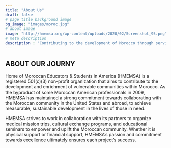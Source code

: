 ```yaml
---
title: "About Us"
draft: false
# page title background image
bg_image: "images/moroc.jpg"
# about image
image: "http://hmemsa.org/wp-content/uploads/2020/02/Screenshot_95.png"
# meta description
description : "Contributing to the development of Morocco through services and exchange of expertise between Moroccan and American educators, professionals and students."
---
```


## ABOUT OUR JOURNY

Home of Moroccan Educators & Students in America (HMEMSA) is a registered 501(c)(3) non-profit organization that aims to contribute to the development and enrichment of vulnerable communities within Morocco. As the byproduct of some Moroccan American professionals in 2009, HMEMSA has maintained a strong commitment towards collaborating with the Moroccan community in the United States and abroad, to achieve measurable, sustainable development in the lives of those in need.

HMEMSA strives to work in collaboration with its partners to organize medical mission trips, cultural exchange programs, and educational seminars to empower and uplift the Moroccan community. Whether it is physical support or financial support, HMEMSA’s passion and commitment towards excellence ultimately ensures each project’s success.

